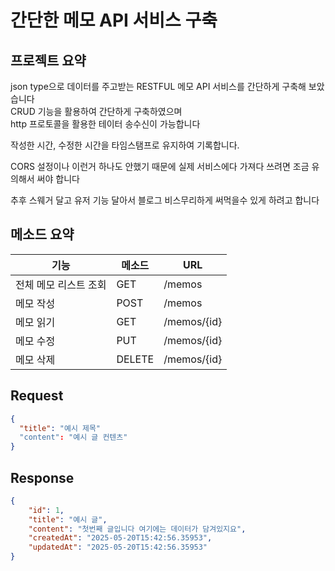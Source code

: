 간단한 메모 API 서비스 구축  
===
프로젝트 요약
---
json type으로 데이터를 주고받는 RESTFUL 메모 API 서비스를 간단하게 구축해 보았습니다  
CRUD 기능을 활용하여 간단하게 구축하였으며  
http 프로토콜을 활용한 테이터 송수신이 가능합니다  
  
작성한 시간, 수정한 시간을 타임스탬프로 유지하여 기록합니다.
  
CORS 설정이나 이런거 하나도 안했기 때문에 실제 서비스에다 가져다 쓰려면 조금 유의해서 써야 합니다

추후 스웨거 달고 유저 기능 달아서 블로그 비스무리하게 써먹을수 있게 하려고 합니다
  
메소드 요약
---

| 기능 | 메소드 | URL |
| --- | --- | --- |
| 전체 메모 리스트 조회 | GET | /memos |
| 메모 작성 | POST | /memos |
| 메모 읽기 | GET | /memos/{id} |
| 메모 수정 | PUT | /memos/{id} |
| 메모 삭제 | DELETE | /memos/{id} |
  
Request
---

```json
{
  "title": "예시 제목"
  "content": "예시 글 컨텐츠"
}
```

Response
---
```json
{
    "id": 1,
    "title": "예시 글",
    "content": "첫번째 글입니다 여기에는 데이터가 담겨있지요",
    "createdAt": "2025-05-20T15:42:56.35953",
    "updatedAt": "2025-05-20T15:42:56.35953"
}
```
